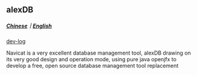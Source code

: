 ## alexDB

##### [Chinese](./README.CN.md)｜[English](./README.md)

[dev-log](./dev-log.md)

Navicat is a very excellent database management tool, alexDB drawing on its very good design and operation mode, using pure java openjfx to develop a free, open source database management tool replacement
